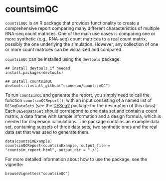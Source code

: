 # countsimQC

`countsimQC` is an R package that provides functionality to create a 
comprehensive report comparing many different characteristics of multiple 
RNA-seq count matrices. One of the main use cases is comparing one or more 
synthetic (e.g., RNA-seq) count matrices to a real count matrix, possibly the 
one underlying the simulation. However, any collection of one or more count
matrices can be visualized and compared.

`countsimQC` can be installed using the `devtools` package:

```
## Install devtools if needed
install.packages(devtools)

## Install countsimQC
devtools::install_github("csoneson/countsimQC")
```

To run `countsimQC` and generate the report, you simply need to call the
function `countsimQCReport()`, with an input consisting of a named list of
`DESeqDataSets` (see the
[DESeq2](https://bioconductor.org/packages/release/bioc/html/DESeq2.html)
package for the description of this class). Each `DESeqDataSet` should
correspond to one data set and contain a count matrix, a data frame with sample
information and a design formula, which is needed for dispersion calculations.
The package contains an example data set, containing subsets of three data sets;
two synthetic ones and the real data set that was used to generate them.

```
data(countsimExample)
countsimQCReport(countsimExample, output_file = "countsim_report.html", output_dir = "./")
```

For more detailed information about how to use the package, see the vignette:

```
browseVignettes("countsimQC")
```
